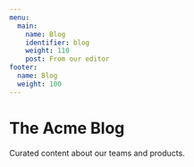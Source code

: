 ```yaml
---
menu: 
  main:
    name: Blog 
    identifier: blog 
    weight: 110
    post: From our editor
footer:
  name: Blog
  weight: 100
---
```

The Acme Blog
============

Curated content about our teams and products.